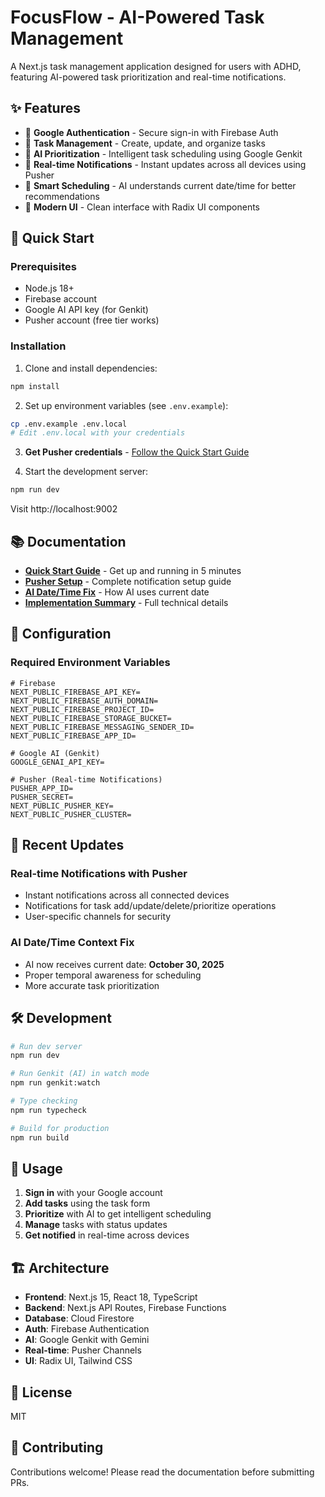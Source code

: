 # FocusFlow - AI-Powered Task Management

A Next.js task management application designed for users with ADHD, featuring AI-powered task prioritization and real-time notifications.

## ✨ Features

- 🔐 **Google Authentication** - Secure sign-in with Firebase Auth
- 📝 **Task Management** - Create, update, and organize tasks
- 🤖 **AI Prioritization** - Intelligent task scheduling using Google Genkit
- 🔔 **Real-time Notifications** - Instant updates across all devices using Pusher
- 📅 **Smart Scheduling** - AI understands current date/time for better recommendations
- 🎨 **Modern UI** - Clean interface with Radix UI components

## 🚀 Quick Start

### Prerequisites

- Node.js 18+ 
- Firebase account
- Google AI API key (for Genkit)
- Pusher account (free tier works)

### Installation

1. Clone and install dependencies:
```bash
npm install
```

2. Set up environment variables (see `.env.example`):
```bash
cp .env.example .env.local
# Edit .env.local with your credentials
```

3. **Get Pusher credentials** - [Follow the Quick Start Guide](docs/QUICKSTART.md)

4. Start the development server:
```bash
npm run dev
```

Visit http://localhost:9002

## 📚 Documentation

- **[Quick Start Guide](docs/QUICKSTART.md)** - Get up and running in 5 minutes
- **[Pusher Setup](docs/PUSHER_SETUP.md)** - Complete notification setup guide
- **[AI Date/Time Fix](docs/AI_DATETIME_FIX.md)** - How AI uses current date
- **[Implementation Summary](docs/IMPLEMENTATION_SUMMARY.md)** - Full technical details

## 🔧 Configuration

### Required Environment Variables

```env
# Firebase
NEXT_PUBLIC_FIREBASE_API_KEY=
NEXT_PUBLIC_FIREBASE_AUTH_DOMAIN=
NEXT_PUBLIC_FIREBASE_PROJECT_ID=
NEXT_PUBLIC_FIREBASE_STORAGE_BUCKET=
NEXT_PUBLIC_FIREBASE_MESSAGING_SENDER_ID=
NEXT_PUBLIC_FIREBASE_APP_ID=

# Google AI (Genkit)
GOOGLE_GENAI_API_KEY=

# Pusher (Real-time Notifications)
PUSHER_APP_ID=
PUSHER_SECRET=
NEXT_PUBLIC_PUSHER_KEY=
NEXT_PUBLIC_PUSHER_CLUSTER=
```

## 🎯 Recent Updates

### Real-time Notifications with Pusher
- Instant notifications across all connected devices
- Notifications for task add/update/delete/prioritize operations
- User-specific channels for security

### AI Date/Time Context Fix
- AI now receives current date: **October 30, 2025**
- Proper temporal awareness for scheduling
- More accurate task prioritization

## 🛠️ Development

```bash
# Run dev server
npm run dev

# Run Genkit (AI) in watch mode
npm run genkit:watch

# Type checking
npm run typecheck

# Build for production
npm run build
```

## 📱 Usage

1. **Sign in** with your Google account
2. **Add tasks** using the task form
3. **Prioritize** with AI to get intelligent scheduling
4. **Manage** tasks with status updates
5. **Get notified** in real-time across devices

## 🏗️ Architecture

- **Frontend**: Next.js 15, React 18, TypeScript
- **Backend**: Next.js API Routes, Firebase Functions
- **Database**: Cloud Firestore
- **Auth**: Firebase Authentication
- **AI**: Google Genkit with Gemini
- **Real-time**: Pusher Channels
- **UI**: Radix UI, Tailwind CSS

## 📄 License

MIT

## 🤝 Contributing

Contributions welcome! Please read the documentation before submitting PRs.
